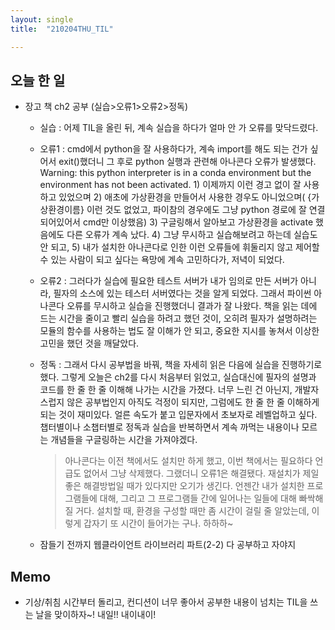 ```yaml
---
layout: single
title:  "210204THU_TIL"

---
```


## 오늘 한 일

* 장고 책 ch2 공부 (실습>오류1>오류2>정독)

  * 실습 : 어제 TIL을 올린 뒤, 계속 실습을 하다가 얼마 안 가 오류를 맞닥드렸다.

  * 오류1 : cmd에서 python을 잘 사용하다가, 계속 import를 해도 되는 건가 싶어서 exit()했더니 그 후로 python 실행과 관련해 아나콘다 오류가 발생했다. Warning: this python interpreter is in a conda environment but the environment has not been activated. 1) 이제까지 이런 경고 없이 잘 사용하고 있었으며 2) 애초에 가상환경을 만들어서 사용한 경우도 아니었으며( {가상환경이름} 이런 것도 없었고, 파이참의 경우에도 그냥 python 경로에 잘 연결되어있어서 cmd만 이상했음) 3) 구글링해서 알아보고 가상환경을 activate 했음에도 다른 오류가 계속 났다. 4) 그냥 무시하고 실습해보려고 하는데 실습도 안 되고, 5) 내가 설치한 아나콘다로 인한 이런 오류들에 휘둘리지 않고 제어할 수 있는 사람이 되고 싶다는 욕망에 계속 고민하다가, 저녁이 되었다.

  * 오류2 : 그러다가 실습에 필요한 테스트 서버가 내가 임의로 만든 서버가 아니라, 필자의 소스에 있는 테스터 서버였다는 것을 알게 되었다. 그래서 파이썬 아나콘다 오류를 무시하고 실습을 진행했더니 결과가 잘 나왔다. 책을 읽는 데에 드는 시간을 줄이고 빨리 실습을 하려고 했던 것이, 오히려 필자가 설명하려는 모듈의 함수를 사용하는 법도 잘 이해가 안 되고, 중요한 지시를 놓쳐서 이상한 고민을 했던 것을 깨달았다.

  * 정독 : 그래서 다시 공부법을 바꿔, 책을 자세히 읽은 다음에 실습을 진행하기로 했다. 그렇게 오늘은 ch2를 다시 처음부터 읽었고, 실습대신에 필자의 설명과 코드를 한 줄 한 줄 이해해 나가는 시간을 가졌다. 너무 느린 건 아닌지, 개발자스럽지 않은 공부법인지 아직도 걱정이 되지만, 그럼에도 한 줄 한 줄 이해하게 되는 것이 재미있다. 얼른 속도가 붙고 입문자에서 초보자로 레벨업하고 싶다. 챕터별이나 소챕터별로 정독과 실습을 반복하면서 계속 까먹는 내용이나 모르는 개념들을 구글링하는 시간을 가져야겠다.

    > 아나콘다는 이전 책에서도 설치만 하게 했고, 이번 책에서는 필요하다 언급도 없어서 그냥 삭제했다. 그랬더니 오류1은 해결됐다. 재설치가 제일 좋은 해결방법일 때가 있다지만 오기가 생긴다. 언젠간 내가 설치한 프로그램들에 대해, 그리고 그 프로그램들 간에 일어나는 일들에 대해 빠싹해질 거다. 설치할 때, 환경을 구성할 때만 좀 시간이 걸릴 줄 알았는데, 이렇게 갑자기 또 시간이 들어가는 구나. 하하하~

  * 잠들기 전까지 웹클라이언트 라이브러리 파트(2-2) 다 공부하고 자야지

## Memo

* 기상/취침 시간부터 돌리고, 컨디션이 너무 좋아서 공부한 내용이 넘치는 TIL을 쓰는 날을 맞이하자~! 내일!! 내이내이!